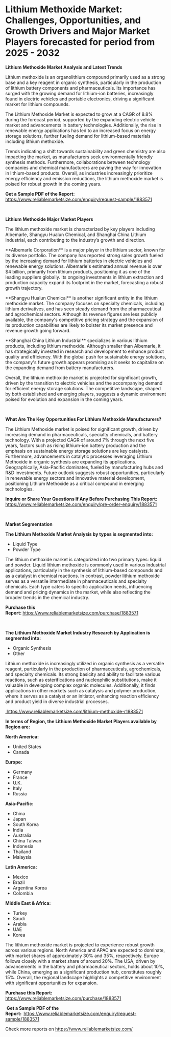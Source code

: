 <p><h1>Lithium Methoxide Market: Challenges, Opportunities, and Growth Drivers and Major Market Players forecasted for period from 2025 - 2032</h1></p><p><strong>Lithium Methoxide Market Analysis and Latest Trends</strong></p>
<p><p>Lithium methoxide is an organolithium compound primarily used as a strong base and a key reagent in organic synthesis, particularly in the production of lithium battery components and pharmaceuticals. Its importance has surged with the growing demand for lithium-ion batteries, increasingly found in electric vehicles and portable electronics, driving a significant market for lithium compounds.</p><p>The Lithium Methoxide Market is expected to grow at a CAGR of 8.8% during the forecast period, supported by the expanding electric vehicle market and advancements in battery technologies. Additionally, the rise in renewable energy applications has led to an increased focus on energy storage solutions, further fueling demand for lithium-based materials including lithium methoxide. </p><p>Trends indicating a shift towards sustainability and green chemistry are also impacting the market, as manufacturers seek environmentally friendly synthesis methods. Furthermore, collaborations between technology companies and chemical manufacturers are paving the way for innovation in lithium-based products. Overall, as industries increasingly prioritize energy efficiency and emission reductions, the lithium methoxide market is poised for robust growth in the coming years.</p></p>
<p><strong>Get a Sample PDF of the Report:&nbsp;</strong> <a href="https://www.reliablemarketsize.com/enquiry/request-sample/1883571?utm_campaign=1872&utm_medium=2&utm_source=Github&utm_content=ia&utm_term=31012025&utm_id=lithium-methoxide">https://www.reliablemarketsize.com/enquiry/request-sample/1883571</a></p>
<p>&nbsp;</p>
<p><strong>Lithium Methoxide Major Market Players</strong></p>
<p><p>The lithium methoxide market is characterized by key players including Albemarle, Shangyu Hualun Chemical, and Shanghai China Lithium Industrial, each contributing to the industry’s growth and direction.</p><p>**Albemarle Corporation** is a major player in the lithium sector, known for its diverse portfolio. The company has reported strong sales growth fueled by the increasing demand for lithium batteries in electric vehicles and renewable energy solutions. Albemarle's estimated annual revenue is over $4 billion, primarily from lithium products, positioning it as one of the leading suppliers globally. Its ongoing investments in lithium extraction and production capacity expand its footprint in the market, forecasting a robust growth trajectory.</p><p>**Shangyu Hualun Chemical** is another significant entity in the lithium methoxide market. The company focuses on specialty chemicals, including lithium derivatives, and has seen steady demand from the pharmaceutical and agrochemical sectors. Although its revenue figures are less publicly available, the company's competitive pricing strategy and the expansion of its production capabilities are likely to bolster its market presence and revenue growth going forward.</p><p>**Shanghai China Lithium Industrial** specializes in various lithium products, including lithium methoxide. Although smaller than Albemarle, it has strategically invested in research and development to enhance product quality and efficiency. With the global push for sustainable energy solutions, the company's future growth appears promising as it seeks to capitalize on the expanding demand from battery manufacturers.</p><p>Overall, the lithium methoxide market is projected for significant growth, driven by the transition to electric vehicles and the accompanying demand for efficient energy storage solutions. The competitive landscape, shaped by both established and emerging players, suggests a dynamic environment poised for evolution and expansion in the coming years.</p></p>
<p>&nbsp;</p>
<p><strong>What Are The Key Opportunities For Lithium Methoxide Manufacturers?</strong></p>
<p><p>The Lithium Methoxide market is poised for significant growth, driven by increasing demand in pharmaceuticals, specialty chemicals, and battery technology. With a projected CAGR of around 7% through the next five years, factors such as rising lithium-ion battery production and the emphasis on sustainable energy storage solutions are key catalysts. Furthermore, advancements in catalytic processes leveraging Lithium Methoxide in organic synthesis are expanding its applications. Geographically, Asia-Pacific dominates, fueled by manufacturing hubs and R&D investments. Future outlook suggests robust opportunities, particularly in renewable energy sectors and innovative material development, positioning Lithium Methoxide as a critical compound in emerging technologies.</p></p>
<p><strong>Inquire or Share Your Questions If Any Before Purchasing This Report:</strong> <a href="https://www.reliablemarketsize.com/enquiry/pre-order-enquiry/1883571?utm_campaign=1872&utm_medium=2&utm_source=Github&utm_content=ia&utm_term=31012025&utm_id=lithium-methoxide">https://www.reliablemarketsize.com/enquiry/pre-order-enquiry/1883571</a></p>
<p>&nbsp;</p>
<p><strong>Market Segmentation</strong></p>
<p><strong>The Lithium Methoxide Market Analysis by types is segmented into:</strong></p>
<p><ul><li>Liquid Type</li><li>Powder Type</li></ul></p>
<p><p>The lithium methoxide market is categorized into two primary types: liquid and powder. Liquid lithium methoxide is commonly used in various industrial applications, particularly in the synthesis of lithium-based compounds and as a catalyst in chemical reactions. In contrast, powder lithium methoxide serves as a versatile intermediate in pharmaceuticals and specialty chemicals. Each type caters to specific application needs, influencing demand and pricing dynamics in the market, while also reflecting the broader trends in the chemical industry.</p></p>
<p><strong>Purchase this Report:&nbsp;</strong><a href="https://www.reliablemarketsize.com/purchase/1883571?utm_campaign=1872&utm_medium=2&utm_source=Github&utm_content=ia&utm_term=31012025&utm_id=lithium-methoxide">https://www.reliablemarketsize.com/purchase/1883571</a></p>
<p>&nbsp;</p>
<p><strong>The Lithium Methoxide Market Industry Research by Application is segmented into:</strong></p>
<p><ul><li>Organic Synthesis</li><li>Other</li></ul></p>
<p><p>Lithium methoxide is increasingly utilized in organic synthesis as a versatile reagent, particularly in the production of pharmaceuticals, agrochemicals, and specialty chemicals. Its strong basicity and ability to facilitate various reactions, such as esterifications and nucleophilic substitutions, make it valuable in developing complex organic molecules. Additionally, it finds applications in other markets such as catalysis and polymer production, where it serves as a catalyst or an initiator, enhancing reaction efficiency and product yield in diverse industrial processes.</p></p>
<p><a href="https://www.reliablemarketsize.com/lithium-methoxide-r1883571?utm_campaign=1872&utm_medium=2&utm_source=Github&utm_content=ia&utm_term=31012025&utm_id=lithium-methoxide">&nbsp;https://www.reliablemarketsize.com/lithium-methoxide-r1883571</a></p>
<p><strong>In terms of Region, the Lithium Methoxide Market Players available by Region are:</strong></p>
<p>
    <p> <strong> North America: </strong>
        <ul>
            <li>United States</li>
            <li>Canada</li>
        </ul>
        </p> 
    <p> <strong> Europe: </strong>
        <ul>
            <li>Germany</li>
            <li>France</li>
            <li>U.K.</li>
            <li>Italy</li>
            <li>Russia</li>
        </ul>
        </p> 
    <p> <strong> Asia-Pacific: </strong>
        <ul>
            <li>China</li>
            <li>Japan</li>
            <li>South Korea</li>
            <li>India</li>
            <li>Australia</li>
            <li>China Taiwan</li>
            <li>Indonesia</li>
            <li>Thailand</li>
            <li>Malaysia</li>
        </ul>
        </p> 
    <p> <strong> Latin America: </strong>
        <ul>
            <li>Mexico</li>
            <li>Brazil</li>
            <li>Argentina Korea</li>
            <li>Colombia</li>
        </ul>
        </p> 
    <p> <strong> Middle East & Africa: </strong>
        <ul>
            <li>Turkey</li>
            <li>Saudi</li>
            <li>Arabia</li>
            <li>UAE</li>
            <li>Korea</li>
        </ul>
    </p>
    </p>
<p><p>The lithium methoxide market is projected to experience robust growth across various regions. North America and APAC are expected to dominate, with market shares of approximately 30% and 35%, respectively. Europe follows closely with a market share of around 20%. The USA, driven by advancements in the battery and pharmaceutical sectors, holds about 10%, while China, emerging as a significant production hub, constitutes roughly 15%. Overall, the regional landscape highlights a competitive environment with significant opportunities for expansion.</p></p>
<p><strong>Purchase this Report: </strong><a href="https://www.reliablemarketsize.com/purchase/1883571?utm_campaign=1872&utm_medium=2&utm_source=Github&utm_content=ia&utm_term=31012025&utm_id=lithium-methoxide">https://www.reliablemarketsize.com/purchase/1883571</a></p>
<p>&nbsp;<strong>Get a Sample PDF of the Report:&nbsp;&nbsp;</strong><a href="https://www.reliablemarketsize.com/enquiry/request-sample/1883571?utm_campaign=1872&utm_medium=2&utm_source=Github&utm_content=ia&utm_term=31012025&utm_id=lithium-methoxide">https://www.reliablemarketsize.com/enquiry/request-sample/1883571</a></p>
<p><strong></strong></p>
<p>Check more reports on <a href="https://www.reliablemarketsize.com/?utm_campaign=1872&utm_medium=2&utm_source=Github&utm_content=ia&utm_term=31012025&utm_id=lithium-methoxide">https://www.reliablemarketsize.com/</a></p>